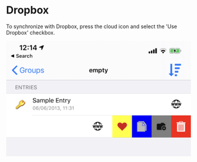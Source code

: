 # Dropbox

To synchronize with Dropbox, press the cloud icon and select the 'Use Dropbox' checkbox.

![Cloud provider page](../../.gitbook/assets/image%20%286%29.png)

